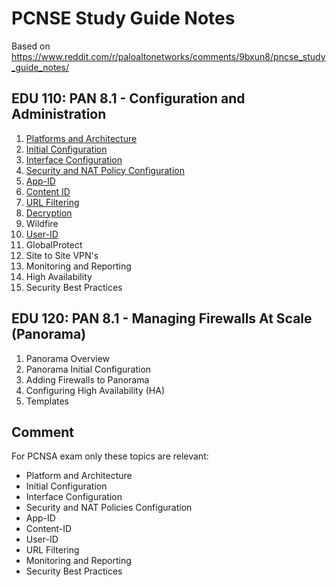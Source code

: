 # PCNSE Study Guide Notes

Based on https://www.reddit.com/r/paloaltonetworks/comments/9bxun8/pncse_study_guide_notes/

## EDU 110: PAN 8.1 - Configuration and Administration
1.  [Platforms and Architecture](Platforms-and-Architecture.md)
2.  [Initial Configuration](Initial-Configuration.md)
3.  [Interface Configuration](Interface-Configuration.md)
4.  [Security and NAT Policy Configuration](Security-and-NAT-Policy-Configuration.md)
5.  [App-ID](App-ID.md)
6.  [Content ID](Content-ID.md)
7.  [URL Filtering](URL-Filtering.md)
8.  [Decryption](Decryption.md)
9.  Wildfire
10. [User-ID](User-ID.md)
11. GlobalProtect
12. Site to Site VPN's
13. Monitoring and Reporting
14. High Availability
15. Security Best Practices

## EDU 120: PAN 8.1 - Managing Firewalls At Scale (Panorama)
1.  Panorama Overview
2.  Panorama Initial Configuration
3.  Adding Firewalls to Panorama
4.  Configuring High Availability (HA)
5.  Templates

## Comment
For PCNSA exam only these topics are relevant:
* Platform and Architecture
* Initial Configuration
* Interface Configuration
* Security and NAT Policies Configuration
* App-ID
* Content-ID
* User-ID
* URL Filtering
* Monitoring and Reporting
* Security Best Practices
